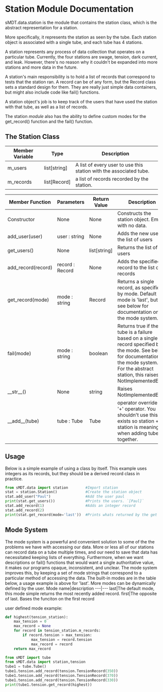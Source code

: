 Station Module Documentation
=============================

sMDT.data.station is the module that contains the station class, which is the abstract representation for a station.

More specifically, it represents the station as seen by the tube. Each station object is associated with a single tube, and each tube has 4 stations.

A station represents any process of data collection that operates on a particular tube. Currently, the four stations are swage, tension, dark current, and leak. However, there's no reason why it couldn't be expanded into more stations and more data in the future.

A station's main responsibility is to hold a list of records that correspond to tests that the station ran. A record can be of any form, but the Record class sets a standard design for them. They are really just simple data containers, but might also include code like fail() functions.

A station object's job is to keep track of the users that have used the station with that tube, as well as a list of records.

The station *module* also has the ability to define custom modes for the get_record() function and the fail() function.


The Station Class
----------------

Member Variable | Type | Description
---|---|---
m_users | list[string] | A list of every user to use this station with the associated tube. 
m_records | list[Record] | a list of records recorded by the station.

Member Function | Parameters | Return Value | Description
---|---|---|---
Constructor | None | None | Constructs the station object. Empty with no data.
add_user(user)| user : string | None | Adds the new user to the list of users
get_users() | None | list[string] | Returns the list of users
add_record(record) | record : Record | None | Adds the specified record to the list of records
get_record(mode) | mode : string | Record | Returns a single record, as specified by mode. Default mode is 'last',  but see below for documentation on the mode system.
fail(mode) | mode : string | boolean | Returns true if the tube is a failure based on a single record specified by the mode. See below for documentation on the mode system. For the abstract station, this raises NotImplementedError
\_\_str\_\_() | None | string | Raises NotImplementedError
\_\_add\_\_(tube) | tube : Tube | Tube | operator override for '+' operator. You shouldn't use this, it exists so station + station is meaningful when adding tubes together. 

Usage
-----
Below is a simple example of using a class by itself. This example uses integers as its records, but they should be a derived record class in practice.
```python
from sMDT.data import station        #Import station
stat = station.Station()             #Create the station object
stat.add_user("Paul")                #Add the user paul
print(stat.get_users())              #Prints the users. `[Paul]`
stat.add_record(1)                   #Adds an integer record 
stat.add_record(2)
print(stat.get_record(mode='last'))  #Prints whats returned by the get record function, mode being last. The last record added was 2, so it should just print `2`.
```

Mode System
-----------
The mode system is a powerful and convenient solution to some of the the problems we have with accessing our data. More or less all of our stations can record data on a tube multiple times, and our need to save that data has necessitated keeping lists of everything. Furthermore, when we want descriptions or fail() functions that would want a single authoritative value, it makes our programs opaque, inconsistent, and unclear. The mode system improves this, by keeping a set of mode strings that correspond to a particular method of accessing the data. The built-in modes are in the table below, a usage example is above for 'last'. More modes can be dynamically defined by the user. 
Mode name|description
---|---
last|The default mode, this mode simple returns the most recently added record.
first|The opposite of last. Bases the funciton on the first record


user defined mode example:

```python
def highest(tension_station):
    max_tension = 0
    max_record = None
    for record in tension_station.m_records:
        if record.tension > max_tension:
            max_tension = record.tension
            max_record = record
    return max_record

from sMDT import tube
from sMDT.data import station,tension
tube1 = tube.Tube()
tube1.tension.add_record(tension.TensionRecord(350))
tube1.tension.add_record(tension.TensionRecord(370))
tube1.tension.add_record(tension.TensionRecord(330))
print(tube1.tension.get_record(highest))
```

